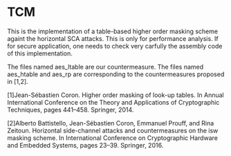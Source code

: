 # TCM
This is the implementation of a table-based higher order masking scheme againt the horizontal SCA attacks. This is only for performance analysis. If for secure application, one needs to check very carfully the assembly code of this implementation. 

The files named aes_ltable are our countermeasure. The files named aes_htable and aes_rp are corresponding to the countermeasures proposed in [1,2].

[1]Jean-Sébastien Coron. Higher order masking of look-up tables. In Annual International Conference on the Theory and Applications of Cryptographic Techniques, pages 441–458. Springer, 2014.

[2]Alberto Battistello, Jean-Sébastien Coron, Emmanuel Prouff, and Rina Zeitoun. Horizontal side-channel attacks and countermeasures on the isw masking scheme. In International Conference on Cryptographic Hardware and Embedded Systems, pages 23–39. Springer, 2016.
